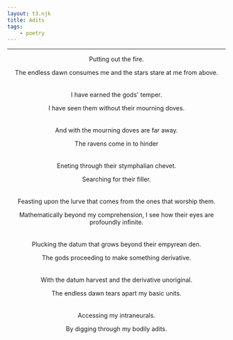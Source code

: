 ```yaml
---
layout: t3.njk
title: Adits
tags:
    - poetry
---
```

<style>
   p{
    text-align: center;
   }

   h2{
    text-align: center;
   }
</style>
---

Putting out the fire.

The endless dawn consumes me and the stars stare at me from above.
<br><br><br>
I have earned the gods' temper.

I have seen them without their mourning doves.
<br><br><br>
And with the mourning doves are far away.

The ravens come in to hinder
<br><br><br>
Eneting through their stymphalian chevet.

Searching for their filler.
<br><br><br>
Feasting upon the lurve that comes from the ones that worship them.

Mathematically beyond my comprehension, I see how their eyes are profoundly infinite.
<br><br><br>
Plucking the datum that grows beyond their empyrean den.

The gods proceeding to make something derivative.
<br><br><br>
With the datum harvest and the derivative unoriginal.

The endless dawn tears apart my basic units.
<br><br><br>
Accessing my intraneurals.

By digging through my bodily adits.
